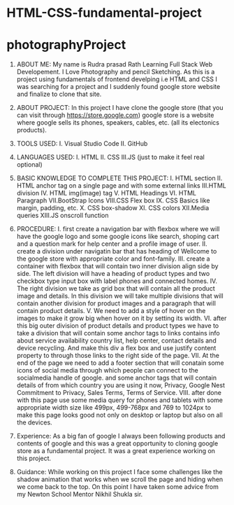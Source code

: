 # HTML-CSS-fundamental-project
# photographyProject

1. ABOUT ME: 
    My name is Rudra prasad Rath Learning Full Stack Web Developement. I Love Photography and pencil Sketching. As this is a project using fundamentals of frontend develping i.e HTML and CSS I was searching for a project and I suddenly found google store website and finalize to clone that site.

2. ABOUT PROJECT: 
    In this project I have clone the google store (that you can visit through https://store.google.com) google store is a website where google sells its phones, speakers, cables, etc. (all its electonics products).

3. TOOLS USED: 
    I.  Visual Studio Code
    II. GitHub

4. LANGUAGES USED:
    I.  HTML
    II. CSS
    III.JS (just to make it feel real optional)

5. BASIC KNOWLEDGE TO COMPLETE THIS PROJECT: 
    I.  HTML section
    II. HTML anchor tag on a single page and with some external links
    III.HTML division
    IV. HTML img(image) tag
    V.  HTML Headings
    VI. HTML Paragraph
    VII.BootStrap Icons
    VIII.CSS Flex box
    IX. CSS Basics like margin, padding, etc.
    X.  CSS box-shadow
    XI. CSS colors
    XII.Media queries
    XIII.JS onscroll function

6. PROCEDURE:
    I.      first create a navigation bar with flexbox where we will have the google logo and some google icons like search, shoping cart and a question mark for help center and a profile image of user.
    II.     create a division under navigatin bar that has heading of Wellcome to the google store with appropriate color and font-family.
    III.    create a container with flexbox that will contain two inner division align side by side. The left division will have a heading of product types and two checkbox type input box with label phones and connected homes.
    IV.     The right division we take as grid box that will contain all the product image and details. In this division we will take multiple divisions that will contain another division for product images and a paragraph that will contain product details.
    V.      We need to add a style of hover on the images to make it grow big when hover on it by setting its width.
    VI.     after this big outer division of product details and product types we have to take a division that will contain some anchor tags to links contains info about service availability country list, help center, contact details and device recycling. And make this div a flex box and use justify content property to through those links to the right side of the page.
    VII.    At the end of the page we need to add a footer section that will conatain some icons of social media through which people can connect to the socialmedia handle of google. and some anchor tags that will contain details of from which country you are using it now, Privacy, Google Nest Commitment to Privacy, Sales Terms, Terms of Service.
    VIII.   after done with this page use some media query for phones and tablets with some appropriate width size like 499px, 499-768px and 769 to 1024px to make this page looks good not only on desktop or laptop but also on all the devices.

7. Experience:
    As a big fan of google I always been following products and contents of google and this was a great opportunity to cloning google store as a fundamental project.
    It was a great experience working on this project.

8. Guidance:
    While working on this project I face some challenges like the shadow animation that works when we scroll the page and hiding when we come back to the top. On this point I have taken some advice from my Newton School Mentor Nikhil Shukla sir.